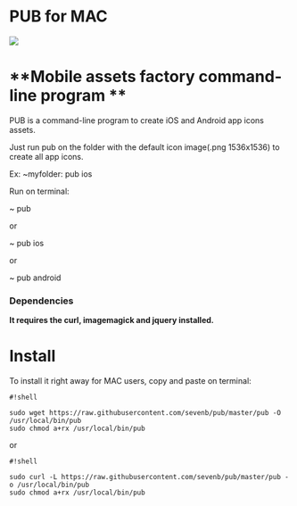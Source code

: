 <h1>PUB for MAC</h1>

<a href="https://asciinema.org/a/112055" target="_blank"><img src="https://asciinema.org/a/112055.png" /></a>
# **Mobile assets factory command-line program **

PUB is a command-line program to create iOS and Android app icons assets.

Just run pub on the folder with the default icon image(.png 1536x1536) to create all app icons.

Ex: 
~myfolder: pub ios

Run on terminal:

~ pub
  
  or
  
~ pub ios
  
  or
  
~ pub android


### Dependencies ###

**It requires the curl, imagemagick and jquery installed.** 
# Install #

To install it right away for MAC users, copy and paste on terminal:


```
#!shell

sudo wget https://raw.githubusercontent.com/sevenb/pub/master/pub -O /usr/local/bin/pub
sudo chmod a+rx /usr/local/bin/pub
```

or 


```
#!shell

sudo curl -L https://raw.githubusercontent.com/sevenb/pub/master/pub -o /usr/local/bin/pub
sudo chmod a+rx /usr/local/bin/pub
```

